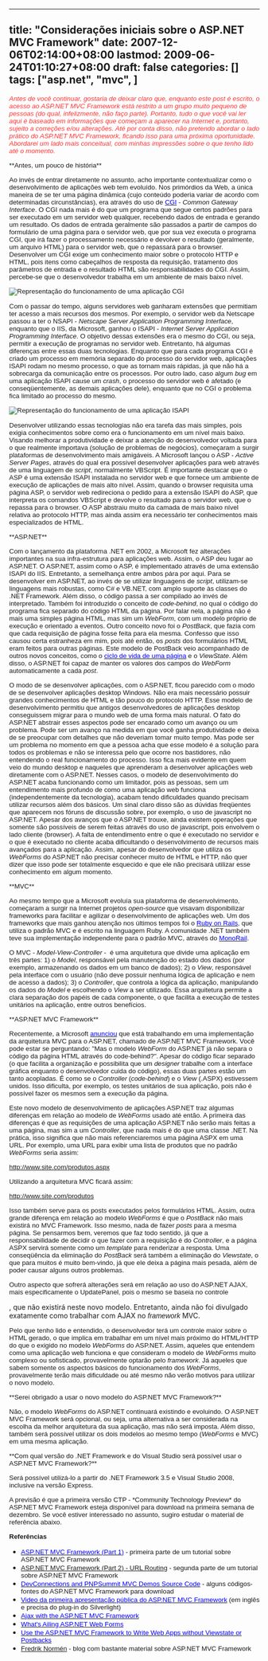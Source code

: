 
---
title: "Considerações iniciais sobre o ASP.NET MVC Framework"
date: 2007-12-06T02:14:00+08:00
lastmod: 2009-06-24T01:10:27+08:00
draft: false
categories: []
tags: ["asp.net", "mvc", ]
---


*<span style="FONT-FAMILY: 'Arial','sans-serif'; COLOR: #ff3333; FONT-SIZE: 10pt">Antes de você continuar, gostaria de deixar claro que, enquanto este post é escrito, o acesso ao ASP.NET MVC Framework está restrito a um grupo muito pequeno de pessoas (do qual, infelizmente, não faço parte). Portanto, tudo o que você vai ler aqui é baseado em informações que começam a aparecer na Internet e, portanto, sujeito a correções e/ou alterações. Até por conta disso, não pretendo abordar o lado prático do ASP.NET MVC Framework, ficando isso para uma próxima oportunidade. Abordarei um lado mais conceitual, com minhas impressões sobre o que tenho lido até o momento.</span>*

<span style="FONT-FAMILY: 'Arial','sans-serif'; FONT-SIZE: 10pt">  
**<span style="FONT-FAMILY: 'Arial','sans-serif'">Antes, um pouco de história</span>**</span>

<span style="FONT-FAMILY: 'Arial','sans-serif'; FONT-SIZE: 10pt">Ao invés de entrar diretamente no assunto, acho importante contextualizar como o desenvolvimento de aplicações web tem evoluído. Nos primórdios da Web, a única maneira de se ter uma página dinâmica (cujo conteúdo poderia variar de acordo com determinadas circunstâncias), era através do uso de </span>[<span style="FONT-FAMILY: 'Arial','sans-serif'; FONT-SIZE: 10pt"><span style="color: #0000ff;">CGI</span></span>](http://www.w3.org/CGI/ "CGI")<span style="FONT-FAMILY: 'Arial','sans-serif'; FONT-SIZE: 10pt"> - *<span style="FONT-FAMILY: 'Arial','sans-serif'">Common Gateway Interface</span>*. O CGI nada mais é do que um programa que segue certos padrões para ser executado em um servidor web qualquer, recebendo dados de entrada e gerando um resultado. Os dados de entrada geralmente são passados a partir de campos do formulário de uma página para o servidor web, que por sua vez executa o programa CGI, que irá fazer o processamento necessário e devolver o resultado (geralmente, um arquivo HTML) para o servidor web, que o repassará para o browser. Desenvolver um CGI exige um conhecimento maior sobre o protocolo HTTP e HTML, pois itens como cabeçalhos de resposta da requisição, tratamento dos parâmetros de entrada e o resultado HTML são responsabilidades do CGI. Assim, percebe-se que o desenvolvedor trabalha em um ambiente de mais baixo nível.</span>

<span style="FONT-FAMILY: 'Arial','sans-serif'; FONT-SIZE: 10pt">![Representação do funcionamento de uma aplicação CGI](/img/2007/cgi.jpg "Representação do funcionamento de uma aplicação CGI")</span>

<span style="FONT-FAMILY: 'Arial','sans-serif'; FONT-SIZE: 10pt">Com o passar do tempo, alguns servidores web ganharam extensões que permitiam ter acesso a mais recursos dos mesmos. Por exemplo, o servidor web da Netscape passou a ter o NSAPI - *<span style="FONT-FAMILY: 'Arial','sans-serif'">Netscape Server Application Programming Interface</span>*, enquanto que o IIS, da Microsoft, ganhou o ISAPI - *<span style="FONT-FAMILY: 'Arial','sans-serif'">Internet Server Application Programming Interface</span>*. O objetivo dessas extensões era o mesmo do CGI, ou seja, permitir a execução de programas no servidor web. Entretanto, há algumas diferenças entre essas duas tecnologias. Enquanto que para cada programa CGI é criado um processo em memória separado do processo do servidor web, aplicações ISAPI rodam no mesmo processo, o que as tornam mais rápidas, já que não há a sobrecarga da comunicação entre os processos. Por outro lado, caso algum *<span style="FONT-FAMILY: 'Arial','sans-serif'">bug</span>* em uma aplicação ISAPI cause um *<span style="FONT-FAMILY: 'Arial','sans-serif'">crash</span>*, o processo do servidor web é afetado (e conseqüentemente, as demais aplicações dele), enquanto que no CGI o problema fica limitado ao processo do mesmo.</span>

<span style="FONT-FAMILY: 'Arial','sans-serif'; FONT-SIZE: 10pt">![Representação do funcionamento de uma aplicação ISAPI](/img/2007/isapi.jpg "Representação do funcionamento de uma aplicação ISAPI")</span>

<span style="FONT-FAMILY: 'Arial','sans-serif'; FONT-SIZE: 10pt">Desenvolver utilizando essas tecnologias não era tarefa das mais simples, pois exigia conhecimentos sobre como era o funcionamento em um nível mais baixo. Visando melhorar a produtividade e deixar a atenção do desenvolvedor voltada para o que realmente importava (solução de problemas de negócios), começaram a surgir plataformas de desenvolvimento mais amigáveis. A Microsoft lançou o ASP - *<span style="FONT-FAMILY: 'Arial','sans-serif'">Active Server Pages</span>*, através do qual era possível desenvolver aplicações para web através de uma linguagem de *<span style="FONT-FAMILY: 'Arial','sans-serif'">script</span>*, normalmente VBScript. É importante destacar que o ASP é uma extensão ISAPI instalada no servidor web e que fornece um ambiente de execução de aplicações de mais alto nível. Assim, quando o browser requisita uma página ASP, o servidor web redireciona o pedido para a extensão ISAPI do ASP, que interpreta os comandos VBScript e devolve o resultado para o servidor web, que o repassa para o browser. O ASP abstraiu muito da camada de mais baixo nível relativa ao protocolo HTTP, mas ainda assim era necessário ter conhecimentos mais especializados de HTML.</span>

<span style="FONT-FAMILY: 'Arial','sans-serif'; FONT-SIZE: 10pt">  
**<span style="FONT-FAMILY: 'Arial','sans-serif'">ASP.NET</span>**</span>

<span style="FONT-FAMILY: 'Arial','sans-serif'; FONT-SIZE: 10pt">Com o lançamento da plataforma .NET em 2002, a Microsoft fez alterações importantes na sua infra-estrutura para aplicações web. Assim, o ASP deu lugar ao ASP.NET. O ASP.NET, assim como o ASP, é implementado através de uma extensão ISAPI do IIS. Entretanto, a semelhança entre ambos pára por aqui. Para se desenvolver em ASP.NET, ao invés de se utilizar linguagens de *<span style="FONT-FAMILY: 'Arial','sans-serif'">script</span>*, utilizam-se linguagens mais robustas, como C# e VB.NET, com amplo suporte às classes do .NET Framework. Além disso, o código passa a ser compilado ao invés de interpretado. Também foi introduzido o conceito de *<span style="FONT-FAMILY: 'Arial','sans-serif'">code-behind</span>*, no qual o código do programa fica separado do código HTML da página. Por falar nela, a página não é mais uma simples página HTML, mas sim um *<span style="FONT-FAMILY: 'Arial','sans-serif'">WebForm</span>*, com um modelo próprio de execução e orientado a eventos. Outro conceito novo foi o *<span style="FONT-FAMILY: 'Arial','sans-serif'">PostBack</span>*, que fazia com que cada requisição de página fosse feita para ela mesma. Confesso que isso causou certa estranheza em mim, pois até então, os *<span style="FONT-FAMILY: 'Arial','sans-serif'">posts</span>* dos formulários HTML eram feitos para outras páginas. Este modelo de PostBack veio acompanhado de outros novos conceitos, como o </span>[<span style="FONT-FAMILY: 'Arial','sans-serif'; FONT-SIZE: 10pt"><span style="color: #0000ff;">ciclo de vida de uma página</span></span>](http://msdn2.microsoft.com/en-us/library/ms178472.aspx "Ciclo de vida de uma página ASP.NET")<span style="FONT-FAMILY: 'Arial','sans-serif'; FONT-SIZE: 10pt"> e o *<span style="FONT-FAMILY: 'Arial','sans-serif'">ViewState</span>*. Além disso, o ASP.NET foi capaz de manter os valores dos campos do *<span style="FONT-FAMILY: 'Arial','sans-serif'">WebForm</span>* automaticamente a cada *<span style="FONT-FAMILY: 'Arial','sans-serif'">post</span>*. </span>

<span style="FONT-FAMILY: 'Arial','sans-serif'; FONT-SIZE: 10pt">O modo de se desenvolver aplicações, com o ASP.NET, ficou parecido com o modo de se desenvolver aplicações desktop Windows. Não era mais necessário possuir grandes conhecimentos de HTML e tão pouco do protocolo HTTP. Esse modelo de desenvolvimento permitiu que antigos desenvolvedores de aplicações desktop conseguissem migrar para o mundo web de uma forma mais natural. O fato do ASP.NET abstrair esses aspectos pode ser encarado como um avanço ou um problema. Pode ser um avanço na medida em que você ganha produtividade e deixa de se preocupar com detalhes que não deveriam tomar muito tempo. Mas pode ser um problema no momento em que a pessoa acha que esse modelo é a solução para todos os problemas e não se interessa pelo que ocorre nos bastidores, não entendendo o real funcionamento do processo. Isso fica mais evidente em quem veio do mundo desktop e naqueles que aprenderam a desenvolver aplicações web diretamente com o ASP.NET. Nesses casos, o modelo de desenvolvimento do ASP.NET acaba funcionando como um limitador, pois as pessoas, sem um entendimento mais profundo de como uma aplicação web funciona (independentemente da tecnologia), acabam tendo dificuldades quando precisam utilizar recursos além dos básicos. Um sinal claro disso são as dúvidas freqüentes que aparecem nos fóruns de discussão sobre, por exemplo, o uso de javascript no ASP.NET. Apesar dos avanços que o ASP.NET trouxe, ainda existem operações que somente são possíveis de serem feitas através do uso de javascript, pois envolvem o lado cliente (browser). A falta de entendimento entre o que é executado no servidor e o que é executado no cliente acaba dificultando o desenvolvimento de recursos mais avançados para a aplicação. Assim, apesar do desenvolvedor que utiliza os *<span style="FONT-FAMILY: 'Arial','sans-serif'">WebForms</span>* do ASP.NET não precisar conhecer muito de HTML e HTTP, não quer dizer que isso pode ser totalmente esquecido e que ele não precisará utilizar esse conhecimento em algum momento.</span>

<span style="FONT-FAMILY: 'Arial','sans-serif'; FONT-SIZE: 10pt">  
**<span style="FONT-FAMILY: 'Arial','sans-serif'">MVC</span>**</span>

<span style="FONT-FAMILY: 'Arial','sans-serif'; FONT-SIZE: 10pt">Ao mesmo tempo que a Microsoft evoluía sua plataforma de desenvolvimento, começaram a surgir na Internet projetos *<span style="FONT-FAMILY: 'Arial','sans-serif'">open-source</span>* que visavam disponibilizar frameworks para facilitar e agilizar o desenvolvimento de aplicações web. Um dos frameworks que mais ganhou atenção nos últimos tempos foi o </span>[<span style="FONT-FAMILY: 'Arial','sans-serif'; FONT-SIZE: 10pt"><span style="color: #0000ff;">Ruby on Rails</span></span>](http://www.rubyonrails.org/ "Ruby on Rails")<span style="FONT-FAMILY: 'Arial','sans-serif'; FONT-SIZE: 10pt">, que utiliza o padrão MVC e é escrito na linguagem Ruby. A comunidade .NET também teve sua implementação independente para o padrão MVC, através do </span>[<span style="FONT-FAMILY: 'Arial','sans-serif'; FONT-SIZE: 10pt"><span style="color: #0000ff;">MonoRail</span></span>](http://www.castleproject.org/monorail/ "MonoRail")<span style="FONT-FAMILY: 'Arial','sans-serif'; FONT-SIZE: 10pt">.</span>

<span style="FONT-FAMILY: 'Arial','sans-serif'; FONT-SIZE: 10pt">O MVC - *<span style="FONT-FAMILY: 'Arial','sans-serif'">Model-View-Controller</span>* -  é uma arquitetura que divide uma aplicação em três partes: 1) o *<span style="FONT-FAMILY: 'Arial','sans-serif'">Model</span>*, responsável pela manutenção do estado dos dados (por exemplo, armazenando os dados em um banco de dados); 2) o *<span style="FONT-FAMILY: 'Arial','sans-serif'">View</span>*, responsável pela interface com o usuário (não deve possuir nenhuma lógica de aplicação e nem de acesso a dados); 3) o *<span style="FONT-FAMILY: 'Arial','sans-serif'">Controller</span>*, que controla a lógica da aplicação, manipulando os dados do *<span style="FONT-FAMILY: 'Arial','sans-serif'">Model</span>* e escolhendo o *<span style="FONT-FAMILY: 'Arial','sans-serif'">View</span>* a ser utilizado. Essa arquitetura permite a clara separação dos papéis de cada componente, o que facilita a execução de testes unitários na aplicação, entre outros benefícios.</span>

<span style="FONT-FAMILY: 'Arial','sans-serif'; FONT-SIZE: 10pt">  
**<span style="FONT-FAMILY: 'Arial','sans-serif'">ASP.NET MVC Framework</span>**</span>

<span style="FONT-FAMILY: 'Arial','sans-serif'; FONT-SIZE: 10pt">Recentemente, a Microsoft </span>[<span style="FONT-FAMILY: 'Arial','sans-serif'; FONT-SIZE: 10pt"><span style="color: #0000ff;">anunciou</span></span>](http://weblogs.asp.net/scottgu/archive/2007/10/14/asp-net-mvc-framework.aspx "ASP.NET MVC Framework")<span style="FONT-FAMILY: 'Arial','sans-serif'; FONT-SIZE: 10pt"> que está trabalhando em uma implementação da arquitetura MVC para o ASP.NET, chamado de ASP.NET MVC Framework. Você pode estar se perguntando: "Mas o modelo *<span style="FONT-FAMILY: 'Arial','sans-serif'">WebForm</span>* do ASP.NET já não separa o código da página HTML através do code-behind?". Apesar do código ficar separado (o que facilita a organização e possibilita que um *<span style="FONT-FAMILY: 'Arial','sans-serif'">designer</span>* trabalhe com a interface gráfica enquanto o desenvolvedor cuida do código), essas duas partes estão um tanto acopladas. É como se o *<span style="FONT-FAMILY: 'Arial','sans-serif'">Controller</span>* (*<span style="FONT-FAMILY: 'Arial','sans-serif'">code-behind</span>*) e o *<span style="FONT-FAMILY: 'Arial','sans-serif'">View</span>* (.ASPX) estivessem unidos. Isso dificulta, por exemplo, os testes unitários de sua aplicação, pois não é possível fazer os mesmos sem a execução da página.</span>

<span style="FONT-FAMILY: 'Arial','sans-serif'; FONT-SIZE: 10pt">Este novo modelo de desenvolvimento de aplicações ASP.NET traz algumas diferenças em relação ao modelo de *<span style="FONT-FAMILY: 'Arial','sans-serif'">WebForms</span>* usado até então. A primeira das diferenças é que as requisições de uma aplicação ASP.NET não serão mais feitas a uma página, mas sim a um *<span style="FONT-FAMILY: 'Arial','sans-serif'">Controller</span>*, que nada mais é do que uma classe .NET. Na prática, isso significa que não mais referenciaremos uma página ASPX em uma URL. Por exemplo, uma URL para exibir uma lista de produtos que no padrão *<span style="FONT-FAMILY: 'Arial','sans-serif'">WebForms</span>* seria assim:</span>

<span style="FONT-FAMILY: 'Arial','sans-serif'; FONT-SIZE: 10pt"><span style="color: #0000ff;">http://www.site.com/produtos.aspx</span></span>

<span style="FONT-FAMILY: 'Arial','sans-serif'; FONT-SIZE: 10pt">Utilizando a arquitetura MVC ficará assim:</span>

<span style="FONT-FAMILY: 'Arial','sans-serif'; FONT-SIZE: 10pt"><span style="color: #0000ff;">http://www.site.com/produtos</span></span>

<span style="FONT-FAMILY: 'Arial','sans-serif'; FONT-SIZE: 10pt">Isso também serve para os posts executados pelos formulários HTML. Assim, outra grande diferença em relação ao modelo *<span style="FONT-FAMILY: 'Arial','sans-serif'">WebForms</span>* é que o *<span style="FONT-FAMILY: 'Arial','sans-serif'">PostBack</span>* não mais existirá no MVC Framework. Isso mesmo, nada de fazer *<span style="FONT-FAMILY: 'Arial','sans-serif'">posts</span>* para a mesma página. Se pensarmos bem, veremos que faz todo sentido, já que a responsabilidade de decidir o que fazer com a requisição é do *<span style="FONT-FAMILY: 'Arial','sans-serif'">Controller</span>*, e a página ASPX servirá somente como um *<span style="FONT-FAMILY: 'Arial','sans-serif'">template</span>* para renderizar a resposta. Uma conseqüência da eliminação do *<span style="FONT-FAMILY: 'Arial','sans-serif'">PostBack</span>* será também a eliminação do *<span style="FONT-FAMILY: 'Arial','sans-serif'">Viewstate</span>*, o que para muitos é muito bem-vindo, já que ele deixa a página mais pesada, além de poder causar alguns outros problemas.</span>

<span style="FONT-FAMILY: 'Arial','sans-serif'; FONT-SIZE: 10pt">Outro aspecto que sofrerá alterações será em relação ao uso do ASP.NET AJAX, mais especificamente o UpdatePanel, pois o mesmo se baseia no controle **<span style="FONT-FAMILY: 'Arial','sans-serif'"><form runat="server"></span>**, que não existirá neste novo modelo. Entretanto, ainda não foi divulgado exatamente como trabalhar com AJAX no *<span style="FONT-FAMILY: 'Arial','sans-serif'">framework</span>* MVC.</span>

<span style="FONT-FAMILY: 'Arial','sans-serif'; FONT-SIZE: 10pt">Pelo que tenho lido e entendido, o desenvolvedor terá um controle maior sobre o HTML gerado, o que implica em trabalhar em um nível mais próximo do HTML/HTTP do que o exigido no modelo *<span style="FONT-FAMILY: 'Arial','sans-serif'">WebForms</span>* do ASP.NET. Assim, aqueles que entendem como uma aplicação web funciona e que consideram o modelo de *<span style="FONT-FAMILY: 'Arial','sans-serif'">WebForms</span>* muito complexo ou sofisticado, provavelmente optarão pelo *<span style="FONT-FAMILY: 'Arial','sans-serif'">framework</span>*. Já aqueles que sabem somente os aspectos básicos do funcionamento dos *<span style="FONT-FAMILY: 'Arial','sans-serif'">WebForms</span>*, provavelmente terão mais dificuldade ou até mesmo não verão motivos para utilizar o novo modelo.</span>

<span style="FONT-FAMILY: 'Arial','sans-serif'; FONT-SIZE: 10pt">  
**<span style="FONT-FAMILY: 'Arial','sans-serif'">Serei obrigado a usar o novo modelo do ASP.NET MVC Framework?</span>**</span>

<span style="FONT-FAMILY: 'Arial','sans-serif'; FONT-SIZE: 10pt">Não, o modelo *<span style="FONT-FAMILY: 'Arial','sans-serif'">WebForms</span>* do ASP.NET continuará existindo e evoluindo. O ASP.NET MVC Framework será opcional, ou seja, uma alternativa a ser considerada na escolha da melhor arquitetura da sua aplicação, mas não será imposta. Além disso, também será possível utilizar os dois modelos ao mesmo tempo (*<span style="FONT-FAMILY: 'Arial','sans-serif'">WebForms</span>* e MVC) em uma mesma aplicação.</span>

<span style="FONT-FAMILY: 'Arial','sans-serif'; FONT-SIZE: 10pt">  
**<span style="FONT-FAMILY: 'Arial','sans-serif'">Com qual versão do .NET Framework e do Visual Studio será possível usar o ASP.NET MVC Framework?</span>**</span>

<span style="FONT-FAMILY: 'Arial','sans-serif'; FONT-SIZE: 10pt">Será possível utilizá-lo a partir do .NET Framework 3.5 e Visual Studio 2008, inclusive na versão Express.</span>

<span style="FONT-FAMILY: 'Arial','sans-serif'; FONT-SIZE: 10pt">  
A previsão é que a primeira versão CTP - *<span style="FONT-FAMILY: 'Arial','sans-serif'">Community Technology Preview</span>* do ASP.NET MVC Framework esteja disponível para download na primeira semana de dezembro. Se você estiver interessado no assunto, sugiro estudar o material de referência abaixo. </span>

**<span style="FONT-FAMILY: 'Arial','sans-serif'; FONT-SIZE: 10pt">Referências</span>**

*   [<span style="FONT-FAMILY: 'Arial','sans-serif'; FONT-SIZE: 10pt"><span style="color: #0000ff;">ASP.NET MVC Framework (Part 1)</span></span>](http://weblogs.asp.net/scottgu/archive/2007/11/13/asp-net-mvc-framework-part-1.aspx "Primeira parte de um tutorial sobre ASP.NET MVC Framework")<span style="FONT-FAMILY: 'Arial','sans-serif'; FONT-SIZE: 10pt"> - primeira parte de um tutorial sobre ASP.NET MVC Framework</span>
*   <span style="FONT-FAMILY: 'Arial','sans-serif'; FONT-SIZE: 10pt"><span style="FONT-FAMILY: 'Arial','sans-serif'; FONT-SIZE: 10pt"><span style="color: #0000ff;">[ASP.NET MVC Framework (Part 2)](http://weblogs.asp.net/scottgu/archive/2007/12/03/asp-net-mvc-framework-part-2-url-routing.aspx)</span></span><span style="FONT-FAMILY: 'Arial','sans-serif'; FONT-SIZE: 10pt">[ - URL Routing](http://weblogs.asp.net/scottgu/archive/2007/12/03/asp-net-mvc-framework-part-2-url-routing.aspx) - segunda parte de um tutorial sobre ASP.NET MVC Framework</span></span>
*   [<span style="FONT-FAMILY: 'Arial','sans-serif'; FONT-SIZE: 10pt"><span style="color: #0000ff;">DevConnections and PNPSummit MVC Demos Source Code</span></span>](http://www.hanselman.com/blog/DevConnectionsAndPNPSummitMVCDemosSourceCode.aspx)<span style="FONT-FAMILY: 'Arial','sans-serif'; FONT-SIZE: 10pt"> - alguns códigos-fontes do ASP.NET MVC Framework para download</span>
*   [<span style="FONT-FAMILY: 'Arial','sans-serif'; FONT-SIZE: 10pt"><span style="color: #0000ff;">Video da primeira apresentação pública do ASP.NET MVC Framework</span></span>](http://www.hanselman.com/silverlight/ScottGuAtAltNetConf/)<span style="FONT-FAMILY: 'Arial','sans-serif'; FONT-SIZE: 10pt"> (em inglês e precisa do plug-in do Silverlight) </span>
*   [<span style="FONT-FAMILY: 'Arial','sans-serif'; FONT-SIZE: 10pt"><span style="color: #0000ff;">Ajax with the ASP.NET MVC Framework</span></span>](http://www.nikhilk.net/Ajax-MVC.aspx)
*   [<span style="FONT-FAMILY: 'Arial','sans-serif'; FONT-SIZE: 10pt"><span style="color: #0000ff;">What's Ailing ASP.NET Web Forms</span></span>](http://west-wind.com/weblog/posts/198731.aspx)
*   [<span style="FONT-FAMILY: 'Arial','sans-serif'; FONT-SIZE: 10pt"><span style="color: #0000ff;">Use the ASP.NET MVC Framework to Write Web Apps without Viewstate or Postbacks</span></span>](http://www.code-magazine.com/Article.aspx?quickid=070173)
*   [<span style="FONT-FAMILY: 'Arial','sans-serif'; FONT-SIZE: 10pt">Fredrik Normén</span>](http://weblogs.asp.net/fredriknormen/archive/tags/MVC+Framework/default.aspx)<span style="FONT-FAMILY: 'Arial','sans-serif'; FONT-SIZE: 10pt"> - blog com bastante material sobre ASP.NET MVC Framework</span>


